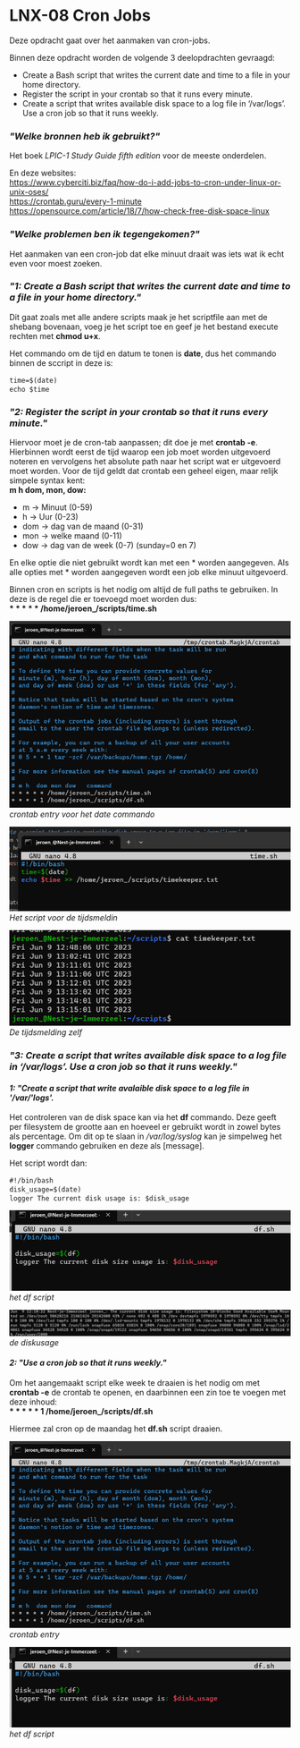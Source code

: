 # LNX-08 Cron Jobs

Deze opdracht gaat over het aanmaken van cron-jobs.

Binnen deze opdracht worden de volgende 3 deelopdrachten gevraagd:

- Create a Bash script that writes the current date and time to a file in your home directory.
- Register the script in your crontab so that it runs every minute.
- Create a script that writes available disk space to a log file in ‘/var/logs’. Use a cron job so that it runs weekly.

### *"Welke bronnen heb ik gebruikt?"*
Het boek *LPIC-1 Study Guide fifth edition* voor de meeste onderdelen.  

En deze websites:  
https://www.cyberciti.biz/faq/how-do-i-add-jobs-to-cron-under-linux-or-unix-oses/   
https://crontab.guru/every-1-minute
https://opensource.com/article/18/7/how-check-free-disk-space-linux


### *"Welke problemen ben ik tegengekomen?"*
Het aanmaken van een cron-job dat elke minuut draait was iets wat ik echt even voor moest zoeken. 

### *"1: Create a Bash script that writes the current date and time to a file in your home directory."*

Dit gaat zoals met alle andere scripts maak je het scriptfile aan met de shebang bovenaan, voeg je het script toe en geef je het bestand execute rechten met **chmod u+x**.

Het commando om de tijd en datum te tonen is  **date**, dus het commando binnen de sccript in deze is: 
```
time=$(date)  
echo $time
```




### *"2: Register the script in your crontab so that it runs every minute."* 

Hiervoor moet je de cron-tab aanpassen; dit doe je met **crontab -e**.
Hierbinnen wordt eerst de tijd waarop een job moet worden uitgevoerd noteren en vervolgens het absolute path naar het script wat er uitgevoerd moet worden.
Voor de tijd geldt dat crontab een geheel eigen, maar relijk simpele syntax kent:  
**m h dom, mon, dow:**  
- m -> Minuut (0-59)
- h -> Uur (0-23)
- dom -> dag van de maand (0-31)
- mon -> welke maand (0-11)
- dow -> dag van de week (0-7) (sunday=0 en 7)

En elke optie die niet gebruikt wordt kan met een * worden aangegeven. Als alle opties met \* worden aangegeven wordt een job elke minuut uitgevoerd.

Binnen cron en scripts is het nodig om altijd de full paths te gebruiken. 
In deze is de regel die er toevoegd moet worden dus:  
**\* \* \* \* \* /home/jeroen_/scripts/time.sh**

![Het crontab](/00_includes/crontab_time.png)
*crontab entry voor het date commando*

![Het script](/00_includes/time_sh.png)
*Het script voor de tijdsmeldin*

![De tijds melding](/00_includes/time_log.png)
*De tijdsmelding zelf*

### *"3: Create a script that writes available disk space to a log file in ‘/var/logs’. Use a cron job so that it runs weekly."* 

#### *1: "Create a script that write avalaible disk space to a log file in '/var/'logs'.*
Het controleren van de disk space kan via het **df** commando. Deze geeft per filesystem de grootte aan en hoeveel er gebruikt wordt in zowel bytes als percentage.
Om dit op te slaan in */var/log/syslog* kan je simpelweg het **logger** commando gebruiken en deze als [message].

Het script wordt dan:
```
#!/bin/bash
disk_usage=$(date)
logger The current disk usage is: $disk_usage 
```

![Het script](/00_includes/df_sh.png)
*het df script*  

![De output van het df script](/00_includes/disksize.png)
*de diskusage*

#### *2: "Use a cron job so that it runs weekly."*

Om het aangemaakt script elke week te draaien is het nodig om met **crontab -e** de crontab te openen, en daarbinnen een zin toe te voegen met deze inhoud:  
**\* \* \* \* \* 1 /home/jeroen_/scripts/df.sh**

Hiermee zal cron op de maandag het **df.sh** script draaien.


![crontab entry](/00_includes/crontab_time.png)  
*crontab entry*  


![de output](/00_includes/df_sh.png)  
*het df script*